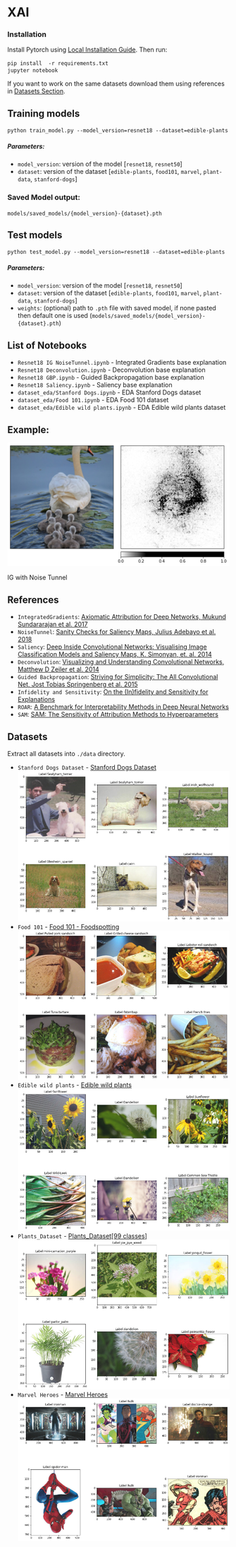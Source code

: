 # XAI

### Installation

Install Pytorch using [Local Installation Guide](https://pytorch.org/get-started/locally/). Then run:

```shell
pip install  -r requirements.txt
jupyter notebook
```

If you want to work on the same datasets download them using references in [Datasets Section](#datasets).

## Training models

```shell
python train_model.py --model_version=resnet18 --dataset=edible-plants
```

##### Parameters:
- `model_version`: version of the model [`resnet18`, `resnet50`]
- `dataset`: version of the dataset [`edible-plants`, `food101`, `marvel`, `plant-data`, `stanford-dogs`]

### Saved Model output:
`models/saved_models/{model_version}-{dataset}.pth`

## Test models

```shell
python test_model.py --model_version=resnet18 --dataset=edible-plants
```

##### Parameters:
- `model_version`: version of the model [`resnet18`, `resnet50`]
- `dataset`: version of the dataset [`edible-plants`, `food101`, `marvel`, `plant-data`, `stanford-dogs`]
- `weights`: (optional) path to `.pth` file with saved model, if none pasted then default one is used (`models/saved_models/{model_version}-{dataset}.pth`)


## List of Notebooks

- `Resnet18 IG NoiseTunnel.ipynb` - Integrated Gradients base explanation
- `Resnet18 Deconvolution.ipynb` - Deconvolution base explanation
- `Resnet18 GBP.ipynb` - Guided Backpropagation base explanation
- `Resnet18 Saliency.ipynb` - Saliency base explanation
- `dataset_eda/Stanford Dogs.ipynb` - EDA Stanford Dogs dataset
- `dataset_eda/Food 101.ipynb` - EDA Food 101 dataset
- `dataset_eda/Edible wild plants.ipynb` - EDA Edible wild plants dataset

## Example:

![IG Noise Tunnel](./img/ig_nt_result.png)

IG with Noise Tunnel

## References

* `IntegratedGradients`: [Axiomatic Attribution for Deep Networks, Mukund Sundararajan et al. 2017](https://arxiv.org/abs/1703.01365)
* `NoiseTunnel`: [Sanity Checks for Saliency Maps, Julius Adebayo et al. 2018](https://arxiv.org/abs/1810.03292)
* `Saliency`: [Deep Inside Convolutional Networks: Visualising
Image Classification Models and Saliency Maps, K. Simonyan, et. al. 2014](https://arxiv.org/pdf/1312.6034.pdf)
* `Deconvolution`: [Visualizing and Understanding Convolutional Networks, Matthew D Zeiler et al. 2014](https://arxiv.org/pdf/1311.2901.pdf)
* `Guided Backpropagation`: [Striving for Simplicity: The All Convolutional Net, Jost Tobias Springenberg et al. 2015](https://arxiv.org/pdf/1412.6806.pdf)
* `Infidelity and Sensitivity`: [On the (In)fidelity and Sensitivity for Explanations](https://arxiv.org/abs/1901.09392)
* `ROAR`: [A Benchmark for Interpretability Methods in Deep Neural Networks](https://arxiv.org/abs/1806.10758)
* `SAM`: [SAM: The Sensitivity of Attribution Methods to Hyperparameters](https://arxiv.org/abs/2003.08754)

## Datasets

Extract all datasets into `./data` directory.

* `Stanford Dogs Dataset` - [Stanford Dogs Dataset](https://www.kaggle.com/jessicali9530/stanford-dogs-dataset)
![dogs](./img/dogs.png)
* `Food 101` - [Food 101 - Foodspotting](https://www.kaggle.com/kmader/food41)
![food101](./img/food101.png)
* `Edible wild plants` - [Edible wild plants](https://www.kaggle.com/gverzea/edible-wild-plants)
![wild](./img/wild-plants.png)
* `Plants_Dataset` - [Plants_Dataset[99 classes]](https://www.kaggle.com/muhammadjawad1998/plants-dataset99-classes?select=Plant_Data)
![wild](./img/plants.png)
* `Marvel Heroes` - [Marvel Heroes](https://www.kaggle.com/hchen13/marvel-heroes)
![wild](./img/marvel.png)